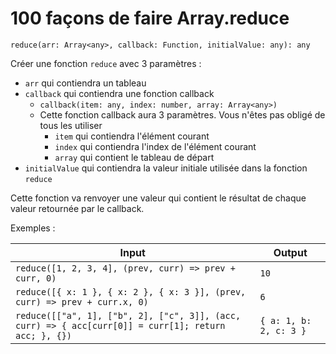 # 100 façons de faire Array.reduce

`reduce(arr: Array<any>, callback: Function, initialValue: any): any`

Créer une fonction `reduce` avec 3 paramètres :

- `arr` qui contiendra un tableau
- `callback` qui contiendra une fonction callback
  - `callback(item: any, index: number, array: Array<any>)`
  - Cette fonction callback aura 3 paramètres. Vous n'êtes pas obligé de tous les utiliser
    - `item` qui contiendra l'élément courant
    - `index` qui contiendra l'index de l'élément courant
    - `array` qui contient le tableau de départ
- `initialValue` qui contiendra la valeur initiale utilisée dans la fonction `reduce`

Cette fonction va renvoyer une valeur qui contient le résultat de chaque valeur retournée par le callback.

Exemples :

| Input                                                                                                | Output                 |
| ---------------------------------------------------------------------------------------------------- | ---------------------- |
| `reduce([1, 2, 3, 4], (prev, curr) => prev + curr, 0)`                                               | `10`                   |
| `reduce([{ x: 1 }, { x: 2 }, { x: 3 }], (prev, curr) => prev + curr.x, 0)`                           | `6`                    |
| `reduce([["a", 1], ["b", 2], ["c", 3]], (acc, curr) => { acc[curr[0]] = curr[1]; return acc; }, {})` | `{ a: 1, b: 2, c: 3 }` |
